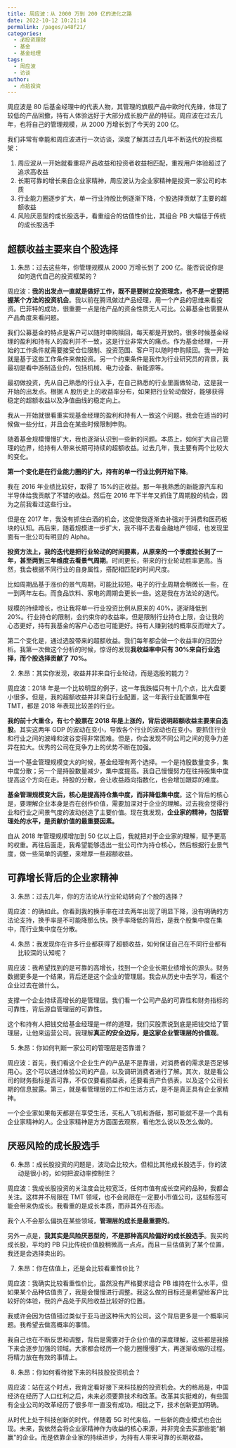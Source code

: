 ```yaml
---
title: 周应波：从 2000 万到 200 亿的进化之路
date: 2022-10-12 10:21:14
permalink: /pages/a48f21/
categories:
  - 💰投资理财
  - 基金
  - 基金经理
tags:
  - 周应波
  - 访谈
author:
  - 点拾投资
---
```


周应波是 80 后基金经理中的代表人物，其管理的旗舰产品中欧时代先锋，体现了较低的产品回撤，持有人体验远好于大部分成长股产品的特征。周应波在过去几年，也将自己的管理规模，从 2000 万增长到了今天的 200 亿。

我们非常有幸能和周应波进行一次访谈，深度了解其过去几年不断迭代的投资框架：

1. 周应波从一开始就看重将产品收益和投资者收益相匹配，重视用户体验超过了追求高收益
2. 长期可靠的增长来自企业家精神，周应波认为企业家精神是投资一家公司的本质
3. 行业能力圈逐步扩大，单一行业持股比例逐渐下降，个股选择贡献了主要的超额收益
4. 风险厌恶型的成长股选手，看重组合的估值性价比，其组合 PB 大幅低于传统的成长股选手

<!-- more -->

## 超额收益主要来自个股选择


1. 朱昂：过去这些年，你管理规模从 2000 万增长到了 200 亿。能否说说你是如何迭代自己的投资框架的？

周应波：**我的出发点一直就是做好工作，既不是要树立投资理念，也不是一定要把握某个方法的投资机会**。我以前在腾讯做过产品经理，用一个产品的思维来看投资。巴菲特的成功，很重要一点是他产品的资金性质无人可比。公募基金也需要从产品角度来看问题。

我们公募基金的特点是客户可以随时申购赎回，每天都是开放的。很多时候基金经理的盈利和持有人的盈利并不一致，这是行业非常大的痛点。作为基金经理，一开始的工作条件就需要接受仓位限制、投资范围、客户可以随时申购赎回。我一开始就是基于这些工作条件来做投资。另一个约束条件是我作为行业研究员的背景，我最初是看中游制造业的，包括机械、电力设备、新能源等。

最初做投资，先从自己熟悉的行业入手，在自己熟悉的行业里面做轮动，这是我一开始的出发点。根据 A 股历史上的收益率分布，如果把行业轮动做好，能够获得稳定的超额收益以及净值曲线的稳定向上。

我从一开始就很看重实现基金经理的盈利和持有人一致这个问题。我会在适当的时候做一些分红，并且会在某些时候限制申购。

随着基金规模慢慢扩大，我也逐渐认识到一些新的问题。本质上，如何扩大自己管理的边界，给持有人带来长期可持续的超额收益。过去几年，我主要有两个比较大的变化。

**第一个变化是在行业能力圈的扩大，持有的单一行业比例开始下降**。

我在 2016 年业绩比较好，取得了 15%的正收益。那一年我熟悉的新能源汽车和半导体给我贡献了不错的收益。然后在 2016 年下半年又抓住了周期股的机会，因为之前我看过这些行业。

但是在 2017 年，我没有抓住白酒的机会，这促使我逐渐去补强对于消费和医药板块的认知。再后来，随着规模进一步扩大，我不得不去看金融地产领域，也发现里面有一批公司有明显的 Alpha。

**投资方法上，我的迭代是把行业轮动的时间要素，从原来的一个季度拉长到了一年，甚至两到三年维度去看景气周期**。时间更长，带来的行业轮动胜率更高。当然，我会根据不同行业的自身属性，搭配相匹配的时间尺度。

比如周期品基于涨价的景气周期，可能比较短。电子的行业周期会稍微长一些，在一到两年左右。而食品饮料、家电的周期会更长一些。这是我在方法论的迭代。

规模的持续增长，也让我将单一行业投资比例从原来的 40%，逐渐降低到 20%。行业持仓的限制，会约束你的收益率。但是限制行业持仓上限，会让我的心态更好，持有我基金的客户心态也可能更好。持有人赚到钱的概率反而增大了。

第二个变化是，通过选股带来的超额收益。我们每年都会做一个收益率的归因分析。我第一次做这个分析的时候，惊讶的发现**我收益率中只有 30%来自行业选择，而个股选择贡献了 70%。**

2. 朱昂：其实你发现，收益并非来自行业轮动，而是选股的能力？

周应波：2018 年是一个比较明显的例子，这一年我跌幅只有十几个点，比大盘要小很多。但是，我的超额收益并非来自行业配置，这一年我行业配置集中在 TMT，都是 2018 年表现比较差的行业。

**我的前十大重仓，有七个股票在 2018 年是上涨的，背后说明超额收益主要来自选股**。其实这两年 GDP 的波动在变小，导致各个行业的波动也在变小。要抓住行业和行业之间的波峰和波谷变得非常困难。但是，你会发现不同公司之间的竞争力差异在拉大。优秀的公司在竞争力上的优势不断在加强。

当一个基金管理规模变大的时候，基金经理有两个选择。一个是持股数量变多，集中度分散；另一个是持股数量减少，集中度提高。我自己慢慢努力在往持股集中度提高这个方向在走。持股的分散，会让收益趋向指数化，也会增加跟踪的难度。

**基金管理规模变大后，核心是提高持仓集中度，而非降低集中度**。这个背后的核心是，要理解企业本身是否在创作价值，需要加深对于企业的理解。过去我会觉得行业和行业之间景气度的波动创造了主要价值。现在我发现，**企业家的精神，包括管理处的水平，是贡献价值的最重要因素。**

自从 2018 年管理规模增加到 50 亿以上后，我就把对于企业家的理解，赋予更高的权重。再往后面走，我希望能够选出一批公司作为持仓核心，然后根据行业景气度，做一些简单的调整，来增厚一些超额收益。

  

## 可靠增长背后的企业家精神

  

3. 朱昂：过去几年，你的方法论从行业轮动转向了个股的选择？

周应波：的确如此。你看到我的换手率在过去两年出现了明显下降，没有明确的方法论支持，换手率是不可能降那么快。换手率降低的背后，是我个股集中度在集中，而行业集中度在分散。

4. 朱昂：我发现你在许多行业都获得了超额收益，如何保证自己在不同行业都有比较深的认知呢？

周应波：我希望找到的是可靠的高增长，找到一个企业长期业绩增长的源头。财务数据更多是一个结果，背后还是这个企业的管理层。我会从历史中去学习，看这个企业过去在做什么。

支撑一个企业持续高增长的是管理层。我们看一个公司产品的可靠性和财务指标的可靠性，背后源自管理层的可靠性。

这个和持有人把钱交给基金经理是一样的道理，我们买股票说到底是把钱交给了管理层，让他来运营公司。我理解**真正的安全边际，是这家企业管理层的价值观**。

5. 朱昂：你如何判断一家公司的管理层是否靠谱？

周应波：首先，我们看这个企业生产的产品是不是靠谱，对消费者的需求是否足够用心。这个可以通过体验公司的产品，以及调研消费者进行了解。其次，就是看公司的财务指标是否可靠，不仅仅要看损益表，还要看资产负债表，以及这个公司长期的信息披露。第三，就是看管理层的工作和生活方式，是不是真正具有企业家精神。

一个企业家如果每天都是在享受生活，买私人飞机和游艇，那可能就不是一个具有企业家精神的人。企业家精神是方方面面去观察，看他怎么说以及怎么做的。

## 厌恶风险的成长股选手

6. 朱昂：成长股投资的问题是，波动会比较大。但相比其他成长股选手，你的波动是很小的，如何把波动率控制住？

周应波：我成长股投资的关注度会比较宽泛，任何市值有成长空间的品种，我都会关注。这样并不局限在 TMT 领域，也不会局限在一定要小市值公司，这些标签可能会带来伪成长。我看重的是成长本质，而非其外在形态。

我个人不会那么偏执在某些领域，**管理层的成长是最重要的**。

另外一点是，**我其实是风险厌恶型的，不是那种高风险偏好的成长股选手**。我买的成长股，平均的 PB 只比传统价值股稍微高一点点。而且一旦估值到了某个位置，我还是会选择卖出的。

7. 朱昂：你在估值上，还是会比较看重性价比？

周应波：我确实比较看重性价比，虽然没有严格要求组合 PB 维持在什么水平，但如果某个品种估值贵了，我是会慢慢进行调整。我这么做的目标还是希望给客户比较好的体验，我的产品处于风险收益比较好的位置。

我或许会因为估值错过类似于亚马逊这种伟大的公司。这个背后更多是一个概率问题。我希望去做高概率的事情。

我自己也在不断反思和调整，背后是需要对于企业价值的深度理解，这些都是我接下来会逐步加强的领域。大家都会经历一个能力圈慢慢扩大，再逐渐收缩的过程。将精力放在有效的事情上。

8. 朱昂：你如何看待接下来的科技股投资机会？

周应波：站在这个时点，我肯定看好接下来科技股的投资机会。大的格局是，中国经济在经历了人口红利之后，未来必须要靠技术和改革。改革其实挺难的，有些国有企业公司的改革经历了很多年一直没有成功。相比之下，技术创新更加明确。

从时代上处于科技创新的时代，伴随着 5G 时代来临，一些新的商业模式也会出现。未来，我依然会将企业家精神作为收益的核心来源，并非完全去买那些能“躺赢”的企业。而是依靠企业家的持续进步，为持有人带来可靠的长期收益。
